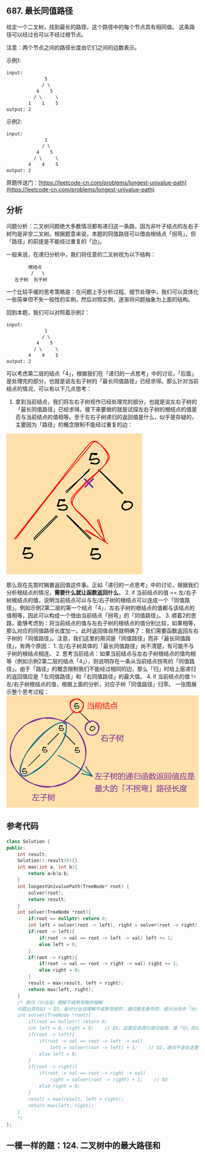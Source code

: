 ## 687. 最长同值路径

给定一个二叉树，找到最长的路径，这个路径中的每个节点具有相同值。 这条路径可以经过也可以不经过根节点。

注意：两个节点之间的路径长度由它们之间的边数表示。

示例1:

``` text
input:
              5
             / \
           4    5
          / \     \
        1    1    5
output: 2
```

示例2:

``` text
input:
              1
             / \
           4    5
          / \     \
        4    4    5
output: 2
```

原题传送门：[https://leetcode-cn.com/problems/longest-univalue-path](https://leetcode-cn.com/problems/longest-univalue-path)

## 分析

问题分析：二叉树问题绝大多数情况都有递归这一条路，因为非叶子结点的左右子树均是非空二叉树。根据题意来说，本题的同值路径可以借由根结点「拐弯」，但「路径」的前提是不能经过重复的「边」。

一般来说，在递归分析中，我们将任意的二叉树视为以下结构：

``` text
        根结点
         /   \
   左子树  右子树
```

一个比较平缓的思考策略是：在问题上手分析过程、细节处理中，我们可以具体化一些简单但不失一般性的实例，然后对照实例，逐渐将问题抽象为上面的结构。

回到本题，我们可以对照着示例2：

``` text
input:
              1
             / \
           4    5
          / \     \
        4    4    5
output: 2
```

可以考虑第二层的结点「4」，根据我们在「递归的一点思考」中的讨论，「后面」是处理完的部分，也就是说左右子树的「最长同值路径」已经求得。那么针对当前结点的情况，可以有以下几点思考：

1. 拿到当前结点，我们将左右子树视作已经处理完的部分，也就是说左右子树的「最长同值路径」已经求得。接下来要做的就是试探左右子树的根结点的值是否与当前结点的值相等。至于左右子树递归的返回值是什么，似乎是存疑的，主要因为「路径」的概念限制不能经过重复的边：

![错误路径](./最长同值路径/错误「路径」.png)

那么现在先暂时搁置返回值这件事。正如「递归的一点思考」中的讨论，根据我们分析根结点的情况，**需要什么就让函数返回什么**。
2. if 当前结点的值 == 左/右子树根结点的值，说明当前结点可以与左/右子树的根结点可以连成一个「同值路径」。例如示例2第二层的第一个结点「4」，左右子树的根结点的值都与该结点的值相等，因此可以构成一个借由当前结点「拐弯」的「同值路径」。
3. 顺着2的思路，能够考虑到：将当前结点的值与左右子树的根结点的值分别比较，如果相等，那么对应的同值路径长度加一。此时返回值自然就明确了：我们需要函数返回左右子树的「同值路径」。注意，我们这里的用词是「同值路径」而非「最长同值路径」，有两个原因：
    1. 左/右子树具体的「最长同值路径」尚不清楚，有可能不与子树的根结点相连。
    2. 思考当前结点：如果当前结点与左右子树根结点的值均相等（例如示例2第二层的结点「4」），则说明存在一条从当前结点拐弯的「同值路径」。由于「路径」的概念限制我们不能经过相同的边，那么「归」时给上层递归的返回值应是「左同值路径」和「右同值路径」的最大值。
4. if 当前结点的值 != 左/右子树根结点的值，根据上面的分析，对应子树「同值路径」归零。
一张图展示整个思考过程：
![思考过程](./最长同值路径/一步递归操作.png)

## 参考代码

``` c++
class Solution {
public:
    int result;
    Solution():result(0){}
    int max(int a, int b){
        return a>b?a:b;
    }
    int longestUnivaluePath(TreeNode* root) {
        solver(root);
        return result;
    }
    int solver(TreeNode *root){
        if(root == nullptr) return 0;
        int left = solver(root -> left), right = solver(root -> right);
        if(root -> left){
            if(root -> val == root -> left -> val) left += 1;
            else left = 0;
        }
        if(root -> right){
            if(root -> val == root -> right -> val) right += 1;
            else right = 0;
        }
        result = max(result, left + right);
        return max(left, right);
    }
    /* 递归（分治法）理解不成熟导致的错解
    问题出现在Q1 ~ Q3，是对分治法理解不成熟导致的：递归是无条件的，是分治法中「分」的过程，而路径长度是否加1则是「治」的过程。
    int solver(TreeNode *root){
        if(root == nullptr) return 0;
        int left = 0, right = 0;    // Q1，这里应该进行递归调用，是「分」的过程。
        if(root -> left){
            if(root -> val == root -> left -> val)
                left = solver(root -> left) + 1;    // Q2，递归不该在这里进行，这里是治的过程。下同。
            else left = 0;
        }
        if(root -> right){
            if(root -> val == root -> right -> val)
                right = solver(root -> right) + 1;    // Q3
            else right = 0;
        }
        result = max(result, left + right);
        return max(left, right);
    }
    */
};
```

## 一模一样的题：124. 二叉树中的最大路径和
